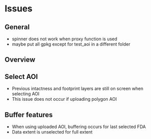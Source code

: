 # Issues

## General

- spinner does not work when proxy function is used
- maybe put all gpkg except for test_aoi in a different folder

## Overview

## Select AOI

- Previous intactness and footprint layers are still on screen when selecting AOI
- This issue does not occur if uploading polygon AOI

## Buffer features

- When using uploaded AOI, buffering occurs for last selected FDA
- Data extent is unselected for full extent